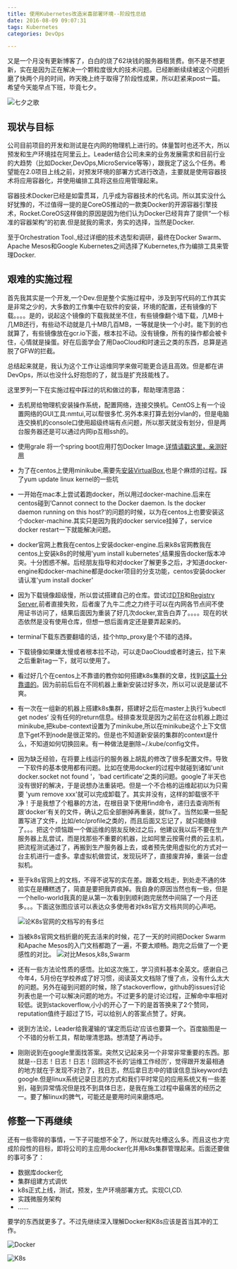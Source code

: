 ```yaml
---
title: 使用Kubernetes改造米喜部署环境--阶段性总结
date: 2016-08-09 09:07:31
tags: Kubernetes
categories: DevOps

---
```


又是一个月没有更新博客了，白白的烧了62块钱的服务器租赁费。倒不是不想更新，实在是因为正在解决一个颗粒度很大的技术问题。已经断断续续被这个问题折磨了快两个月的时间，昨天晚上终于取得了阶段性成果，所以赶紧来post一篇。希望今天能早点下班，毕竟七夕。

![七夕之歌](http://img.xiazaizhijia.com/uploads/2016/0808/20160808105639891.png)


<!-- more -->


## 现状与目标

公司目前项目的开发和测试是在内网的物理机上进行的。体量暂时也还不大，所以预发和生产环境挂在阿里云上。Leader结合公司未来的业务发展需求和目前行业的大趋势（比如Docker,DevOps,MicroService等等），跟我定了这么个任务。希望能在2.0项目上线之前，对预发环境的部署方式进行改造，主要就是使用容器技术将应用容器化，并使用编排工具将这些应用管理起来。

容器技术Docker已经是如雷贯耳，几乎成为容器技术的代名词。所以其实没什么好犹豫的，不过值得一提的是CoreOS推动的一款类Docker的开源容器引擎技术，Rocket.CoreOS这样做的原因是因为他们认为Docker已经背弃了提供“一个标准的容器架构”的初衷.但是就我的需求，务实的选择，当然是Docker.

至于Orchestration Tool.,经过详细的技术选型和调研，最终在Docker Swarm、Apache Mesos和Google Kubernetes之间选择了Kubernetes,作为编排工具来管理Docker.

## 艰难的实施过程

首先我其实是一个开发,一个Dev.但是整个实施过程中，涉及到写代码的工作其实是非常之少的，大多数的工作集中在软件的安装，环境的配置，还有镜像的下载。。。。是的，说起这个镜像的下载我就坐不住，有些镜像翻个墙下载，几MB十几MB还行，有些动不动就是几十MB几百MB，一等就是快一个小时。能下到的也就算了，有些镜像放在gcr.io下面，根本拉不动。没有镜像，所有的操作都会被卡住，心情就是操蛋。好在后面学会了用DaoCloud和时速云之类的东西，总算是逃脱了GFW的拦截。

总结起来就是，我认为这个工作让运维同学来做可能更合适且高效。但是都在讲DevOps，所以也没什么好抱怨的了，就当是扩充技能栈了。

这里罗列一下在实施过程中踩过的坑和做过的事，帮助理清思路：

-  去机房给物理机安装操作系统，配置网络，连接交换机。CentOS上有一个设置网络的GUI工具:nmtui,可以帮很多忙.另外本来打算去划分vlan的，但是电脑连交换机的console口使用超级终端有点问题，所以那天就没有划分，但是两台服务器还是可以通过内网ip互相ssh的。

- 使用grale 将一个spring boot应用打包Docker Image.[详情请戳这里，亲测好用](https://spring.io/guides/gs/spring-boot-docker/)
- 为了在centos上使用minikube,需要先[安装VirtualBox](http://tecadmin.net/install-oracle-virtualbox-on-centos-redhat-and-fedora/),也是个麻烦的过程。踩了yum  update  linux kernel的一些坑

- 一开始在mac本上尝试着跑docker，所以用过docker-machine.后来在centos碰到’Cannot connect to the Docker daemon. Is the docker daemon running on this host?‘的问题的时候，以为在centos上也要安装这个docker-machine.其实只是因为我的docker service挂掉了，service docker restart一下就能解决问题。

- docker官网上教我在centos上安装docker-engine.后来k8s官网教我在centos上安装k8s的时候用'yum install kubernetes',结果报告docker版本冲突。十分困惑不解。后经朋友指导和对docker了解更多之后，才知道docker-engine和docker-machine都是docker项目的分支功能，centos安装docker请认准'yum install docker'

- 因为下载镜像超级慢，所以尝试搭建自己的仓库。尝试过[DTR](https://docs.docker.com/docker-trusted-registry/)和[Registry Server](https://docs.docker.com/registry/deploying/),前者直接失败，后者废了九牛二虎之力终于可以在内网各节点间不使用证书访问了，结果后面因为重装了好几次docker,宣告白弄了。。。。现在的状态依然是没有使用仓库，但想一想后面肯定还是要弄起来的。

- terminal下载东西要翻墙的话，挂个http_proxy是个不错的选择。

- 下载镜像如果嫌太慢或者根本拉不动，可以走DaoCloud或者时速云，拉下来之后重新tag一下，就可以使用了。

- 看过好几个在centos上不靠谱的教你如何搭建k8s集群的文章，找到[这篇十分靠谱的](http://severalnines.com/blog/installing-kubernetes-cluster-minions-centos7-manage-pods-services)。因为前前后后在不同机器上重新安装过好多次，所以可以说是屡试不爽。

- 有一次在一组新的机器上搭建k8s集群，搭建好之后在master上执行‘kubectl get nodes’ 没有任何的return信息。经排查发现是因为之前在这台机器上跑过minikube,把kube-context设置为了minikube,所以在minikube这个上下文信息下get不到node是很正常的。但是也不知道新安装的集群的context是什么，不知道如何切换回来。有一种做法是删除~/.kube/config文件。

- 因为缺乏经验，在将要上线运行的服务器上胡乱的修改了很多配置文件。导致一下软件的基本使用都有问题。比如在使用docker的过程中就碰到诸如'unit docker.socket not found '，'bad
  certificate'之类的问题。google了半天也没有很好的解决，于是说想办法重装吧。但是一个不合格的运维起初以为只需要 'yum  remove
  xxx'就可以完成卸载了。其实并没有，这样的卸载很不干净！于是我想了个粗暴的方法，在根目录下使用find命令，递归去查询所有跟‘docker’有关的文件，确认之后全部删掉再重装，就fix了。当然如果一些配置写进了文件，比如/etc/profile之类的，而且后面又忘记了，就只能随缘了。。。把这个烦恼跟一个做运维的朋友反映过之后，他建议我以后不要在生产服务器上乱尝试，而是找那些不重要的机器，比如阿里云按需付费的云主机，把流程测试通过了，再搬到生产服务器上去，或者预先使用虚拟化的方式对一台主机进行一虚多。拿虚拟机做尝试，发现玩坏了，直接废弃掉，重装一台虚拟机。

-  至于k8s官网上的文档，不得不说写的实在差。跟着文档走，到处走不通的体验实在是糟糕透了，简直是要把我弄疯掉。我自身的原因当然也有一些，但是一个hello-world我真的是从第一次看到到顺利跑完居然中间隔了一个月还多。。。下面这张图应该可以表达众多使用者对k8s官方文档共同的心声吧。
  
   ![论K8s官网的文档写的有多烂](http://7xsrzn.com1.z0.glb.clouddn.com/fuck8s.jpg-large)

- 当被k8s官网文档折磨的死去活来的时候，花了一天的时间把Docker Swarm和Apache Mesos的入门文档都跑了一遍，不要太顺畅。跑完之后做了一个更感性的对比。
  ![对比Mesos,k8s,Swarm](http://7xsrzn.com1.z0.glb.clouddn.com/k8smesos.jpg-large)

- 还有一些方法论性质的感悟。比如这次施工，学习资料基本全英文。感谢自己今年4，5月份在学校养成了好习惯，阅读英文文档除了慢了点，没有什么太大的问题。另外在碰到问题的时候，除了stackoverflow，github的issues讨论列表也是一个可以解决问题的地方。不过更多的是讨论过程，正解命中率相对较低。说到stackoverflow,小小的开心了一下的是首答换来了2个赞同，reputation值终于超过了15，可以给别人的答案点赞了。好爽。

- 说到方法论，Leader给我灌输的‘谋定而后动’应该也要算一个。百度脑图是一个不错的分析工具，帮助理清思路。想清楚了再动手。

- 刚刚说到在google里面找答案。突然又记起来另一个非常非常重要的东西。那就是--日志！日志！日志！回顾这不长的‘运维工作经历’，觉得跟开发最相通的地方就在于发现不对劲了，找日志，然后拿日志中的错误信息当keyword去google.但是linux系统记录日志的方式和我们平时常见的应用系统又有一些差别，碰到异常情况但是找不到具体日志，是我在施工过程中最痛苦的经历之一。要了解linux的脾气，可能还是要用时间来磨炼吧。


## 修整一下再继续 
 
  还有一些零碎的事情，一下子可能想不全了，所以就先吐槽这么多。而且这也才完成阶段性的目标，即将公司的主应用docker化并用k8s集群管理起来。后面还要做的事可多了：

  - 数据库docker化
  - 集群组建方式调优
  - k8s正式上线，测试，预发，生产环境部署方式。实现CI,CD.
  - 实践微服务架构
  - ......

要学的东西就更多了。不过先继续深入理解Docker和K8s应该是首当其冲的工作。
   
![Docker](http://img4.imgtn.bdimg.com/it/u=1326576917,4008009621&fm=21&gp=0.jpg)
     
![K8s](http://img2.imgtn.bdimg.com/it/u=533468645,120501819&fm=21&gp=0.jpg)

